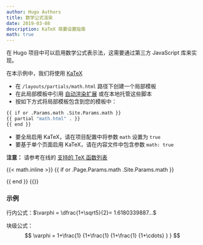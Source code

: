 ```yaml
---
author: Hugo Authors
title: 数学公式渲染
date: 2019-03-08
description: KaTeX 简要设置指南
math: true
---
```


在 Hugo 项目中可以启用数学公式表示法，这需要通过第三方 JavaScript 库来实现。
<!--more-->

在本示例中，我们将使用 [KaTeX](https://katex.org/)

- 在 `/layouts/partials/math.html` 路径下创建一个局部模板
- 在此局部模板中引用 [自动渲染扩展](https://katex.org/docs/autorender.html) 或在本地托管这些脚本
- 按如下方式将局部模板包含到您的模板中：

```bash
{{ if or .Params.math .Site.Params.math }}
{{ partial "math.html" . }}
{{ end }}
```

- 要全局启用 KaTeX，请在项目配置中将参数 `math` 设置为 `true`
- 要基于单个页面启用 KaTeX，请在内容文件中包含参数 `math: true`

**注意：** 请参考在线的 [支持的 TeX 函数列表](https://katex.org/docs/supported.html)

{{< math.inline >}}
{{ if or .Page.Params.math .Site.Params.math }}
<!-- KaTeX -->
<link rel="stylesheet" href="https://cdn.jsdelivr.net/npm/katex@0.16.9/dist/katex.min.css" integrity="sha384-n8MVd4RsNIU0tAv4ct0nTaAbDJwPJzDEaqSD1odI+WdtXRGWt2kTvGFasHpSy3SV" crossorigin="anonymous">
<script defer src="https://cdn.jsdelivr.net/npm/katex@0.16.9/dist/katex.min.js" integrity="sha384-XjKyOOlGwcjNTAIQHIpgOno0Hl1YQqzUOEleOLALmuqehneUG+vnGctmUb0ZY0l8" crossorigin="anonymous"></script>
<script defer src="https://cdn.jsdelivr.net/npm/katex@0.16.9/dist/contrib/auto-render.min.js" integrity="sha384-+VBxd3r6XgURycqtZ117nYw44OOcIax56Z4dCRWbxyPt0Koah1uHoK0o4+/RRE05" crossorigin="anonymous" onload="renderMathInElement(document.body);"></script>
{{ end }}
{{</ math.inline >}}

### 示例

行内公式：$\varphi = \dfrac{1+\sqrt5}{2}= 1.6180339887…$

块级公式：
$$
 \varphi = 1+\frac{1} {1+\frac{1} {1+\frac{1} {1+\cdots} } } 
$$